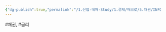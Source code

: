 ```yaml
---
{"dg-publish":true,"permalink":"/1.산업-테마-Study/1.경제/매크로/5.채권/INFO_채권/영국국채금리/","created":"2024-11-20T21:02:27.400+09:00","updated":"2025-06-03T20:07:19.940+09:00"}
---
```


#채권, #금리 
